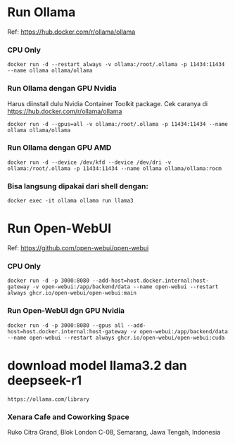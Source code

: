 # Run Ollama
Ref: https://hub.docker.com/r/ollama/ollama

### CPU Only
```
docker run -d --restart always -v ollama:/root/.ollama -p 11434:11434 --name ollama ollama/ollama
```

### Run Ollama dengan GPU Nvidia
Harus diinstall dulu Nvidia Container Toolkit package. Cek caranya di https://hub.docker.com/r/ollama/ollama

```
docker run -d --gpus=all -v ollama:/root/.ollama -p 11434:11434 --name ollama ollama/ollama
```

### Run Ollama dengan GPU AMD

```
docker run -d --device /dev/kfd --device /dev/dri -v ollama:/root/.ollama -p 11434:11434 --name ollama ollama/ollama:rocm
```

### Bisa langsung dipakai dari shell dengan:

```
docker exec -it ollama ollama run llama3
```



# Run Open-WebUI
Ref: https://github.com/open-webui/open-webui

### CPU Only

```
docker run -d -p 3000:8080 --add-host=host.docker.internal:host-gateway -v open-webui:/app/backend/data --name open-webui --restart always ghcr.io/open-webui/open-webui:main
```

### Run Open-WebUI dgn GPU Nvidia

```
docker run -d -p 3000:8080 --gpus all --add-host=host.docker.internal:host-gateway -v open-webui:/app/backend/data --name open-webui --restart always ghcr.io/open-webui/open-webui:cuda
```



# download model llama3.2 dan deepseek-r1

```
https://ollama.com/library
```



### Xenara Cafe and Coworking Space
Ruko Citra Grand, Blok London C-08, Semarang, Jawa Tengah, Indonesia
